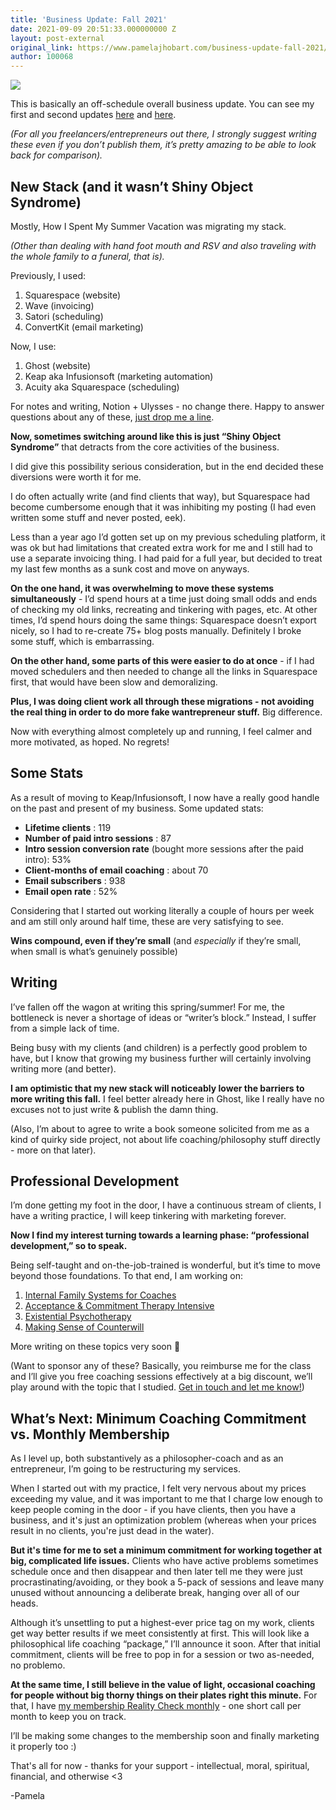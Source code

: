 ```yaml
---
title: 'Business Update: Fall 2021'
date: 2021-09-09 20:51:33.000000000 Z
layout: post-external
original_link: https://www.pamelajhobart.com/business-update-fall-2021/
author: 100068
---
```


![](https://www.pamelajhobart.com/content/images/2021/09/sucking-copy.jpg)

This is basically an off-schedule overall business update. You can see my first and second updates [here](https://www.pamelajhobart.com/first-annual-report/) and [here](https://www.pamelajhobart.com/annual-review-2020/).

_(For all you freelancers/entrepreneurs out there, I strongly suggest writing these even if you don’t publish them, it’s pretty amazing to be able to look back for comparison)._

## New Stack (and it wasn’t Shiny Object Syndrome) 

Mostly, How I Spent My Summer Vacation was migrating my stack.

_(Other than dealing with hand foot mouth and RSV and also traveling with the whole family to a funeral, that is)._

Previously, I used:

1. Squarespace (website) 
2. Wave (invoicing)
3. Satori (scheduling) 
4. ConvertKit (email marketing)

Now, I use:

1. Ghost (website) 
2. Keap aka Infusionsoft (marketing automation)
3. Acuity aka Squarespace (scheduling)  

For notes and writing, Notion + Ulysses - no change there. Happy to answer questions about any of these, [just drop me a line](https://www.pamelajhobart.com/contact/).

**Now, sometimes switching around like this is just “Shiny Object Syndrome”** that detracts from the core activities of the business.

I did give this possibility serious consideration, but in the end decided these diversions were worth it for me.

I do often actually write (and find clients that way), but Squarespace had become cumbersome enough that it was inhibiting my posting (I had even written some stuff and never posted, eek).

Less than a year ago I’d gotten set up on my previous scheduling platform, it was ok but had limitations that created extra work for me and I still had to use a separate invoicing thing. I had paid for a full year, but decided to treat my last few months as a sunk cost and move on anyways.

**On the one hand, it was overwhelming to move these systems simultaneously** - I’d spend hours at a time just doing small odds and ends of checking my old links, recreating and tinkering with pages, etc. At other times, I’d spend hours doing the same things: Squarespace doesn’t export nicely, so I had to re-create 75+ blog posts manually. Definitely I broke some stuff, which is embarrassing.

**On the other hand, some parts of this were easier to do at once** - if I had moved schedulers and then needed to change all the links in Squarespace first, that would have been slow and demoralizing.

**Plus, I was doing client work all through these migrations - not avoiding the real thing in order to do more fake wantrepreneur stuff.** Big difference.   
    

Now with everything almost completely up and running, I feel calmer and more motivated, as hoped. No regrets!

## Some Stats

As a result of moving to Keap/Infusionsoft, I now have a really good handle on the past and present of my business. Some updated stats:

- **Lifetime clients** : 119
- **Number of paid intro sessions** : 87
- **Intro session conversion rate** (bought more sessions after the paid intro): 53%
- **Client-months of email coaching** : about 70
- **Email subscribers** : 938
- **Email open rate** : 52%

Considering that I started out working literally a couple of hours per week and am still only around half time, these are very satisfying to see.

**Wins compound, even if they’re small** (and _especially_ if they’re small, when small is what’s genuinely possible)

## Writing

I’ve fallen off the wagon at writing this spring/summer! For me, the bottleneck is never a shortage of ideas or “writer’s block.” Instead, I suffer from a simple lack of time.

Being busy with my clients (and children) is a perfectly good problem to have, but I know that growing my business further will certainly involving writing more (and better).

**I am optimistic that my new stack will noticeably lower the barriers to more writing this fall.** I feel better already here in Ghost, like I really have no excuses not to just write & publish the damn thing.

(Also, I’m about to agree to write a book someone solicited from me as a kind of quirky side project, not about life coaching/philosophy stuff directly - more on that later).

## Professional Development

I’m done getting my foot in the door, I have a continuous stream of clients, I have a writing practice, I will keep tinkering with marketing forever.

**Now I find my interest turning towards a learning phase: “professional development,” so to speak.**

Being self-taught and on-the-job-trained is wonderful, but it’s time to move beyond those foundations. To that end, I am working on:

1. [Internal Family Systems for Coaches](https://catalog.pesi.com/sales/bh_c_035311_coachingforselfleadership_organic-229648?ref=pamelajhobart.com#)
2. [Acceptance & Commitment Therapy Intensive](https://catalog.pesi.com/sales/bh_001209_act_sem-122662?ref=pamelajhobart.com)
3. [Existential Psychotherapy](https://www.psychotherapy.net/video/irvin-yalom?ref=pamelajhobart.com)
4. [Making Sense of Counterwill](https://neufeldinstitute.org/course/making-sense-of-counterwill/?ref=pamelajhobart.com)

More writing on these topics very soon 👀

(Want to sponsor any of these? Basically, you reimburse me for the class and I’ll give you free coaching sessions effectively at a big discount, we’ll play around with the topic that I studied. [Get in touch and let me know!](https://www.pamelajhobart.com/contact/))

## What’s Next: Minimum Coaching Commitment vs. Monthly Membership

As I level up, both substantively as a philosopher-coach and as an entrepreneur, I’m going to be restructuring my services.

When I started out with my practice, I felt very nervous about my prices exceeding my value, and it was important to me that I charge low enough to keep people coming in the door - if you have clients, then you have a business, and it's just an optimization problem (whereas when your prices result in no clients, you're just dead in the water).

**But it's time for me to set a minimum commitment for working together at big, complicated life issues.** Clients who have active problems sometimes schedule once and then disappear and then later tell me they were just procrastinating/avoiding, or they book a 5-pack of sessions and leave many unused without announcing a deliberate break, hanging over all of our heads.

Although it’s unsettling to put a highest-ever price tag on my work, clients get way better results if we meet consistently at first. This will look like a philosophical life coaching “package,” I’ll announce it soon. After that initial commitment, clients will be free to pop in for a session or two as-needed, no problemo.

**At the same time, I still believe in the value of light, occasional coaching for people without big thorny things on their plates right this minute.** For that, I have [my membership Reality Check monthly](https://pamelajhobart.podia.com/reality-check?ref=pamelajhobart.com) - one short call per month to keep you on track.

I’ll be making some changes to the membership soon and finally marketing it properly too :)

That's all for now - thanks for your support - intellectual, moral, spiritual, financial, and otherwise \<3

-Pamela

